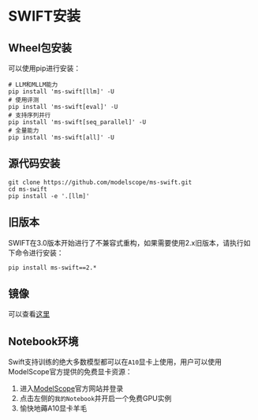 # SWIFT安装

## Wheel包安装

可以使用pip进行安装：

```shell
# LLM和MLLM能力
pip install 'ms-swift[llm]' -U
# 使用评测
pip install 'ms-swift[eval]' -U
# 支持序列并行
pip install 'ms-swift[seq_parallel]' -U
# 全量能力
pip install 'ms-swift[all]' -U
```

## 源代码安装

```shell
git clone https://github.com/modelscope/ms-swift.git
cd ms-swift
pip install -e '.[llm]'
```

## 旧版本

SWIFT在3.0版本开始进行了不兼容式重构，如果需要使用2.x旧版本，请执行如下命令进行安装：
```shell
pip install ms-swift==2.*
```

## 镜像

可以查看[这里](https://modelscope.cn/docs/intro/environment-setup#%E6%9C%80%E6%96%B0%E9%95%9C%E5%83%8F)

## Notebook环境

Swift支持训练的绝大多数模型都可以在`A10`显卡上使用，用户可以使用ModelScope官方提供的免费显卡资源：

1. 进入[ModelScope](https://www.modelscope.cn)官方网站并登录
2. 点击左侧的`我的Notebook`并开启一个免费GPU实例
3. 愉快地薅A10显卡羊毛
